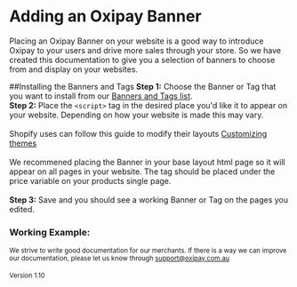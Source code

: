 # Adding an Oxipay Banner

Placing an Oxipay Banner on your website is a good way to introduce Oxipay to your users and drive more sales through your store. So we have created this documentation to give you a selection of banners to choose from and display on your websites. 

 
##Installing the Banners and Tags
<strong>Step 1:</strong> Choose the Banner or Tag that you want to install from our <a href="/guidelines/banners">Banners and Tags list</a>. 
<br><strong>Step 2:</strong> Place the ```<script>``` tag in the desired place you'd like it to appear on your website. Depending on how your website is made this may vary.
<br><br>Shopify uses can follow this guide to modify their layouts [Customizing themes](https://help.shopify.com/themes/customization#view-the-edit-html-css-page) 
<br><br>We recommened placing the Banner in your base layout html page so it will appear on all pages in your website. The tag should be placed under the price variable on your products single page. 
<br><br><strong>Step 3:</strong> Save and you should see a working Banner or Tag on the pages you edited.

### Working Example:
<script id="oxipay-banner" src="https://oxipay.com.au/widgets/register-interest-large.js"></script>

<small>We strive to write good documentation for our merchants. If there is a way we can improve our documentation, please let us know through <a href="mailto:support@oxipay.com.au?Subject=Oxipay Documentation">support@oxipay.com.au</a></small>
<br>
<br>
<small>Version 1.10</small>